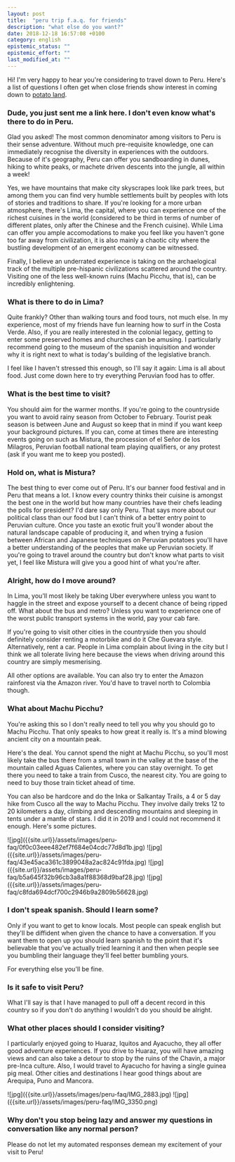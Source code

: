 ```yaml
---
layout: post
title:  "peru trip f.a.q. for friends"
description: "what else do you want?"
date: 2018-12-18 16:57:08 +0100
category: english
epistemic_status: ""
epistemic_effort: ""
last_modified_at: ""
---
```


Hi! I'm very happy to hear you're considering to travel down to Peru. Here's a list of questions I often get when close friends show interest in coming down to [potato land](https://www.livinginperu.com/opinion-piece-potatoland/).

### Dude, you just sent me a link here. I don't even know what's there to do in Peru.

Glad you asked! The most common denominator among visitors to Peru is their sense adventure. Without much pre-requisite knowledge, one can immediately recognise the diversity in experiences with the outdoors. Because of it's geography, Peru can offer you sandboarding in dunes, hiking to white peaks, or machete driven descents into the jungle, all within a week!

Yes, we have mountains that make city skyscrapes look like park trees, but among them you can find very humble settlements built by peoples with lots of stories and traditions to share. If you're looking for a more urban atmosphere, there's Lima, the capital, where you can experience one of the richest cuisines in the world (considered to be third in terms of number of different plates, only after the Chinese and the French cuisine). While Lima can offer you ample accomodations to make you feel like you haven't gone too far away from civilization, it is also mainly a chaotic city where the bustling development of an emergent economy can be witnessed.

Finally, I believe an underrated experience is taking on the archaelogical track of the multiple pre-hispanic civilizations scattered around the country. Visiting one of the less well-known ruins (Machu Picchu, that is), can be incredibly enlightening.

### What is there to do in Lima?

Quite frankly? Other than walking tours and food tours, not much else. In my experience, most of my friends have fun learning how to surf in the Costa Verde. Also, if you are really interested in the colonial legacy, getting to enter some preserved homes and churches can be amusing. I particularly recommend going to the museum of the spanish inquisition and wonder why it is right next to what is today's building of the legislative branch.

I feel like I haven't stressed this enough, so I'll say it again: Lima is all about food. Just come down here to try everything Peruvian food has to offer.

### What is the best time to visit?

You should aim for the warmer months. If you're going to the countryside you want to avoid rainy season from October to February. Tourist peak season is between June and August so keep that in mind if you want keep your background pictures. If you can, come at times there are interesting events going on such as Mistura, the procession of el Señor de los Milagros, Peruvian football national team playing qualifiers, or any protest (ask if you want me to keep you posted).

### Hold on, what is Mistura?

The best thing to ever come out of Peru. It's our banner food festival and in Peru that means a lot. I know every country thinks their cuisine is amongst the best one in the world but how many countries have their chefs leading the polls for president? I'd dare say only Peru. That says more about our political class than our food but I can't think of a better entry point to Peruvian culture. Once you taste an exotic fruit you'll wonder about the natural landscape capable of producing it, and when trying a fusion between African and Japanese techniques on Peruvian potatoes you'll have a better understanding of the peoples that make up Peruvian society. If you're going to travel around the country but don't know what parts to visit yet, I feel like Mistura will give you a good hint of what you're after.

### Alright, how do I move around?

In Lima, you'll most likely be taking Uber everywhere unless you want to haggle in the street and expose yourself to a decent chance of being ripped off. What about the bus and metro? Unless you want to experience one of the worst public transport systems in the world, pay your cab fare.

If you're going to visit other cities in the countryside then you should definitely consider renting a motorbike and do it Che Guevara style. Alternatively, rent a car. People in Lima complain about living in the city but I think we all tolerate living here because the views when driving around this country are simply mesmerising. 

All other options are available. You can also try to enter the Amazon rainforest via the Amazon river. You'd have to travel north to Colombia though.

### What about Machu Picchu?

You're asking this so I don't really need to tell you why you should go to Machu Picchu. That only speaks to how great it really is. It's a mind blowing ancient city on a mountain peak.

Here's the deal. You cannot spend the night at Machu Picchu, so you'll most likely take the bus there from a small town in the valley at the base of the mountain called Aguas Calientes, where you can stay overnight. To get there you need to take a train from Cusco, the nearest city. You are going to need to buy those train ticket ahead of time. 

You can also be hardcore and do the Inka or Salkantay Trails, a 4 or 5 day hike from Cusco all the way to Machu Picchu. They involve daily treks 12 to 20 kilometers a day, climbing and descending mountains and sleeping in tents under a mantle of stars. I did it in 2019 and I could not recommend it enough. Here's some pictures.

<span id="grid22">
![jpg]({{site.url}}/assets/images/peru-faq/0f0c03eee482ef7f684e04cdc77d8d1b.jpg)
![jpg]({{site.url}}/assets/images/peru-faq/43e45aca361c3899048a2ac824c91fda.jpg)
![jpg]({{site.url}}/assets/images/peru-faq/b5a645f32b96cb3a8a1f88368d9baf28.jpg)
![jpg]({{site.url}}/assets/images/peru-faq/c8fda694dcf700c2946b9a2809b56628.jpg)
</span>

### I don't speak spanish. Should I learn some?

Only if you want to get to know locals. Most people can speak english but they'll be diffident when given the chance to have a conversation. If you want them to open up you should learn spanish to the point that it's believable that you've actually tried learning it and then when people see you bumbling their language they'll feel better bumbling yours.

For everything else you'll be fine.

### Is it safe to visit Peru?

What I'll say is that I have managed to pull off a decent record in this country so if you don't do anything I wouldn't do you should be alright.

### What other places should I consider visiting?

I particularly enjoyed going to Huaraz, Iquitos and Ayacucho, they all offer good adventure experiences. If you drive to Huaraz, you will have amazing views and can also take a detour to stop by the ruins of the Chavin, a major pre-Inca culture. Also, I would travel to Ayacucho for having a single guinea pig meal. Other cities and destinations I hear good things about are Arequipa, Puno and Mancora.

<span id="grid12">
![jpg]({{site.url}}/assets/images/peru-faq/IMG_2883.jpg)
![jpg]({{site.url}}/assets/images/peru-faq/IMG_3350.png)
</span>

### Why don't you stop being lazy and answer my questions in conversation like any normal person?

Please do not let my automated responses demean my excitement of your visit to Peru!

